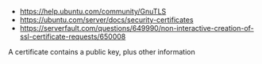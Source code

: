 
- https://help.ubuntu.com/community/GnuTLS
- https://ubuntu.com/server/docs/security-certificates
- https://serverfault.com/questions/649990/non-interactive-creation-of-ssl-certificate-requests/650008

A certificate contains a public key, plus other information
